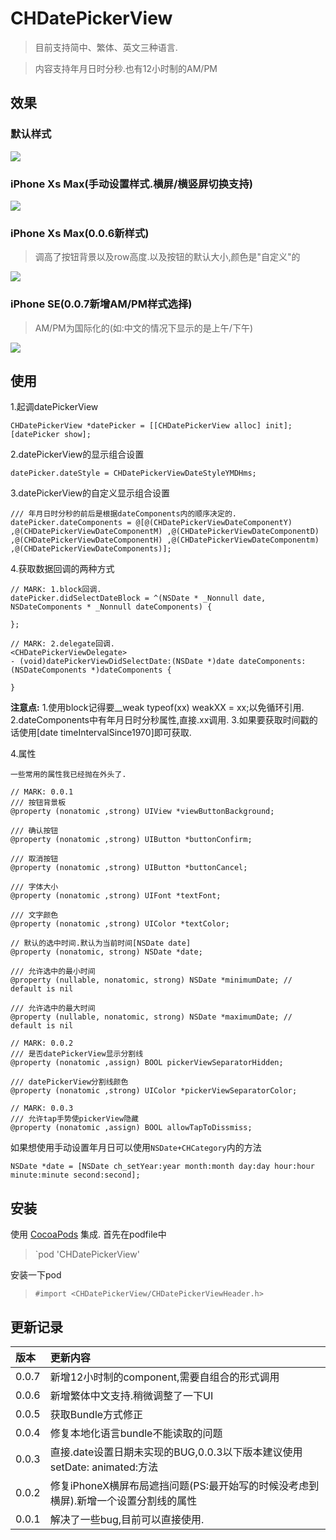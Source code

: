 # CHDatePickerView

> 目前支持简中、繁体、英文三种语言.

> 内容支持年月日时分秒.也有12小时制的AM/PM

## 效果

### 默认样式
![](https://github.com/MeteoriteMan/Assets/blob/master/gif/CHDatePickerView-Demo-iPhone%20SE.gif?raw=true)

### iPhone Xs Max(手动设置样式.横屏/横竖屏切换支持)
![](https://github.com/MeteoriteMan/Assets/blob/master/gif/CHDatePickerView-Demo-iPhone%20Xs%20Max.gif?raw=true)

### iPhone Xs Max(0.0.6新样式)
> 调高了按钮背景以及row高度.以及按钮的默认大小,颜色是"自定义"的

![](https://github.com/MeteoriteMan/Assets/blob/master/gif/CHDatePickerView-Demo(0.0.6)-iPhone%20Xs%20Max.gif?raw=true)

### iPhone SE(0.0.7新增AM/PM样式选择)
> AM/PM为国际化的(如:中文的情况下显示的是上午/下午)

![](https://github.com/MeteoriteMan/Assets/blob/master/gif/CHDatePickerView-Demo(0.0.7)-iPhone%20SE.gif?raw=true)

## 使用

1.起调datePickerView

```
CHDatePickerView *datePicker = [[CHDatePickerView alloc] init];	
[datePicker show];
```

2.datePickerView的显示组合设置

```
datePicker.dateStyle = CHDatePickerViewDateStyleYMDHms;
```

3.datePickerView的自定义显示组合设置

```
/// 年月日时分秒的前后是根据dateComponents内的顺序决定的.
datePicker.dateComponents = @[@(CHDatePickerViewDateComponentY) ,@(CHDatePickerViewDateComponentM) ,@(CHDatePickerViewDateComponentD) ,@(CHDatePickerViewDateComponentH) ,@(CHDatePickerViewDateComponentm) ,@(CHDatePickerViewDateComponents)];
```

4.获取数据回调的两种方式

```
// MARK: 1.block回调.
datePicker.didSelectDateBlock = ^(NSDate * _Nonnull date, NSDateComponents * _Nonnull dateComponents) {

};
    
// MARK: 2.delegate回调.
<CHDatePickerViewDelegate>
- (void)datePickerViewDidSelectDate:(NSDate *)date dateComponents:(NSDateComponents *)dateComponents {

}
```

**注意点:**
1.使用block记得要__weak typeof(xx) weakXX = xx;以免循环引用.
2.dateComponents中有年月日时分秒属性,直接.xx调用.
3.如果要获取时间戳的话使用[date timeIntervalSince1970]即可获取.

4.属性

```
一些常用的属性我已经抛在外头了.

// MARK: 0.0.1
/// 按钮背景板
@property (nonatomic ,strong) UIView *viewButtonBackground;

/// 确认按钮
@property (nonatomic ,strong) UIButton *buttonConfirm;

/// 取消按钮
@property (nonatomic ,strong) UIButton *buttonCancel;

/// 字体大小
@property (nonatomic ,strong) UIFont *textFont;

/// 文字颜色
@property (nonatomic ,strong) UIColor *textColor;

// 默认的选中时间.默认为当前时间[NSDate date]
@property (nonatomic, strong) NSDate *date;

/// 允许选中的最小时间
@property (nullable, nonatomic, strong) NSDate *minimumDate; // default is nil

/// 允许选中的最大时间
@property (nullable, nonatomic, strong) NSDate *maximumDate; // default is nil

// MARK: 0.0.2
/// 是否datePickerView显示分割线
@property (nonatomic ,assign) BOOL pickerViewSeparatorHidden;

/// datePickerView分割线颜色
@property (nonatomic ,strong) UIColor *pickerViewSeparatorColor;

// MARK: 0.0.3
/// 允许tap手势使pickerView隐藏
@property (nonatomic ,assign) BOOL allowTapToDissmiss;

```

如果想使用手动设置年月日可以使用`NSDate+CHCategory`内的方法

```
NSDate *date = [NSDate ch_setYear:year month:month day:day hour:hour minute:minute second:second];
```

## 安装

使用 [CocoaPods](http://www.cocoapods.com/) 集成.
首先在podfile中
>`pod 'CHDatePickerView'

安装一下pod

>`#import <CHDatePickerView/CHDatePickerViewHeader.h>`

## 更新记录

|版本|更新内容|
|:--|:--|
|0.0.7|新增12小时制的component,需要自组合的形式调用|
|0.0.6|新增繁体中文支持.稍微调整了一下UI|
|0.0.5|获取Bundle方式修正|
|0.0.4|修复本地化语言bundle不能读取的问题|
|0.0.3|直接.date设置日期未实现的BUG,0.0.3以下版本建议使用setDate: animated:方法|
|0.0.2|修复iPhoneX横屏布局遮挡问题(PS:最开始写的时候没考虑到横屏).新增一个设置分割线的属性|
|0.0.1|解决了一些bug,目前可以直接使用.|
